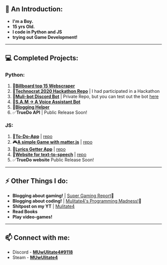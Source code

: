 ## 👋 An Introduction:
- **I'm a Boy.**
- **15 yrs Old.**
- **I code in Python and JS**
- **trying out Game Development!**

----
## 💻 Completed Projects:
### Python:
  1. 🎵[**Billboard top 15 Webscraper**](https://github.com/mulitate4/scripts_Web-Scrapers/blob/master/BillBoard_Top15.py)
  2. 🤔[**Technocrat 2020 Hackathon Repo**](https://github.com/mulitate4/hackathon_Technocrat-2020) | I had participated in a Hackathon
  3. 🤖[**Muli-bot Discord Bot**](https://discord.gg/9CBrq6D) | Private Repo, but you can test out the bot [here](https://discord.gg/9CBrq6D)
  4. 🤖[**S.A.M -> A Voice Assistant Bot**](https://github.com/mulitate4/S.A.M)
  5. 📄[**Blogging Helper**](https://github.com/mulitate4/script_Blogging_helper)
  6. ✅**TrueDo API** | Public Release Soon!

### JS:
  1. 📜[**To-Do-App**](https://mulitate4.github.io/webapp_To-Do/) | [repo](https://github.com/mulitate4/webapp_To-Do)
  2. 🎮[**A simple Game with matter.js**](https://mulitate4.github.io/webapp_Slingshot-Game/) | [repo](https://github.com/mulitate4/webapp_Slingshot-Game)
  3. 🎵[**Lyrics Getter App**](https://mulitate4.github.io/webapp_Lyricist/) | [repo](https://github.com/mulitate4/webapp_Lyricist)
  4. 📢[**Website for text-to-speech**](https://mulitate4.github.io/webapp_Lyricist/) | [repo](https://github.com/mulitate4/webapp_TTShare)
  5. ✅**TrueDo website** Public Release Soon!
 
----
## ⚡ Other Things I do:
- **Blogging about gaming!** | [Super Gaming Report](https://www.supergamingreport.com)📰
- **Blogging about coding!** | [Mulitate4's Programming Madness!](https://mulitate4.hashnode.dev/)📰
- **Shitpost on my YT**  | [Mulitate4](https://www.youtube.com/channel/UCGw8gbp8FZ1J_FaL_w1rHPQ)
- **Read Books**
- **Play video-games!**

----
## 📫 Connect with me: 
- Discord - [**MUwUlitate4#9118**](https://discord.bio/p/mulitate4)
- Steam - [**MUwUlitate4**](https://steamcommunity.com/id/muwulitate4/)
